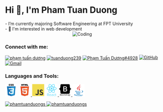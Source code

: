 <h1>Hi 👋, I'm Pham Tuan Duong</h1>
    - I’m currently majoring Software Engineering at FPT University <br>
    - 🔭 I'm interested in web development
    <div align="center">
        <img alt=" Coding" width="300"
            src="https://cdn.dribbble.com/users/1162077/screenshots/3848914/programmer.gif"/>
    </div>
<h3 align="left">Connect with me:</h3>
<p>
    <a href="https://www.facebook.com/tuanduong.pham.372" target="blank"><img align="center"
            src="https://raw.githubusercontent.com/rahuldkjain/github-profile-readme-generator/master/src/images/icons/Social/facebook.svg"
            alt="phạm tuấn dương" height="30" width="40" /></a>
    <a href="https://instagram.com/tuanduong239" target="blank"><img align="center"
            src="https://raw.githubusercontent.com/rahuldkjain/github-profile-readme-generator/master/src/images/icons/Social/instagram.svg"
            alt="tuanduong239" height="30" width="40" /></a>
    <a href="https://discord.gg/Phạm Tuấn Dương#4928" target="blank"><img align="center"
            src="https://raw.githubusercontent.com/rahuldkjain/github-profile-readme-generator/master/src/images/icons/Social/discord.svg"
            alt="Phạm Tuấn Dương#4928" height="30" width="40" /></a>
     <a href="https://github.com//PhamTuanDuongs"><img src="https://camo.githubusercontent.com/fbc3df79ffe1a99e482b154b29262ecbb10d6ee4ed22faa82683aa653d72c4e1/68747470733a2f2f696d672e736869656c64732e696f2f62616467652f4769744875622d3130303030303f7374796c653d666f722d7468652d6261646765266c6f676f3d676974687562266c6f676f436f6c6f723d7768697465" alt="GitHub" data-canonical-src="https://img.shields.io/badge/GitHub-100000?style=for-the-badge&amp;logo=github&amp;logoColor=white" style="max-width: 100%;"> </a>
    <a href="mailto:tuanduongpthe@gmail.com"><img src="https://camo.githubusercontent.com/571384769c09e0c66b45e39b5be70f68f552db3e2b2311bc2064f0d4a9f5983b/68747470733a2f2f696d672e736869656c64732e696f2f62616467652f476d61696c2d4431343833363f7374796c653d666f722d7468652d6261646765266c6f676f3d676d61696c266c6f676f436f6c6f723d7768697465" alt="Gmail" data-canonical-src="https://img.shields.io/badge/Gmail-D14836?style=for-the-badge&amp;logo=gmail&amp;logoColor=white" style="max-width: 100%;"></a>
</p>
<h3 align="left">Languages and Tools:</h3>
<p align="left"> <img
        src="https://raw.githubusercontent.com/devicons/devicon/master/icons/css3/css3-original-wordmark.svg"
        alt="css3" width="40" height="40" /> </a> <a href="https://www.w3.org/html/" target="_blank"
        rel="noreferrer"> <img
            src="https://raw.githubusercontent.com/devicons/devicon/master/icons/html5/html5-original-wordmark.svg"
            alt="html5" width="40" height="40" /> </a> <img
        src="https://raw.githubusercontent.com/devicons/devicon/master/icons/javascript/javascript-original.svg"
        alt="javascript" width="40" height="40" /> </a><img
        src="https://raw.githubusercontent.com/devicons/devicon/master/icons/react/react-original-wordmark.svg"
        alt="react" width="40" height="40" /><a href="https://getbootstrap.com" target="_blank" rel="noreferrer">
        <img src="https://raw.githubusercontent.com/devicons/devicon/master/icons/bootstrap/bootstrap-plain-wordmark.svg"
            alt="bootstrap" width="40" height="40" /> </a><a href="https://www.java.com" target="_blank"
        rel="noreferrer">
        <img src="https://raw.githubusercontent.com/devicons/devicon/master/icons/java/java-original.svg" alt="java"
            width="40" height="40" /> </a> <a href="https://developer.mozilla.org/en-US/docs/Web/JavaScript"
        target="_blank" rel="noreferrer">
         <div style="float: left;">
            <img height="185em"
           src="https://github-readme-stats.vercel.app/api?username=phamtuanduongs&show_icons=true&locale=en"
           alt="phamtuanduongs" style="max-width: 50%;"/>
           <img height="185em"src="https://github-readme-streak-stats.herokuapp.com/?user=phamtuanduongs&"
           alt="phamtuanduongs" style="max-width:50%;"/>
        </div>
